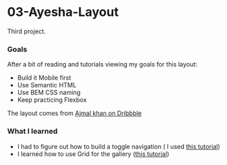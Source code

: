 # 03-Ayesha-Layout
Third project. 

### Goals

After a bit of reading and tutorials viewing my goals for this layout:
- Build it Mobile first
- Use Semantic HTML
- Use BEM CSS naming
- Keep practicing Flexbox

The layout comes from [Ajmal khan on Dribbble](https://dribbble.com/shots/6872630-Ayesha-Hair-Salon-Template-Home-03)


### What I learned

- I had to figure out how to build a toggle navigation ( I used [this tutorial](https://www.youtube.com/watch?v=8QKOaTYvYUA))
- I learned how to use Grid for the gallery ([this tutorial](https://learncssgrid.com/))
